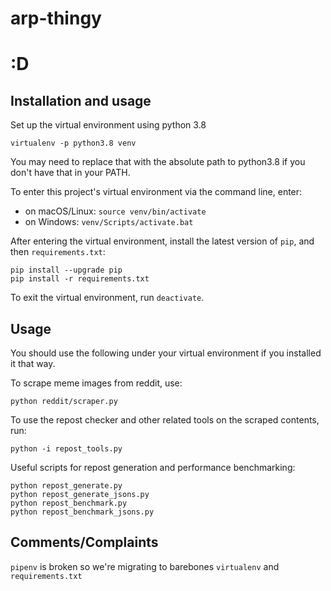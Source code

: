 # arp-thingy
# :D


## Installation and usage
Set up the virtual environment using python 3.8
```
virtualenv -p python3.8 venv
```
You may need to replace that with the absolute path to python3.8 if you don't have that in your PATH.

To enter this project's virtual environment via the command line, enter:
- on macOS/Linux: `source venv/bin/activate`
- on Windows: `venv/Scripts/activate.bat`

After entering the virtual environment, install the latest version of `pip`, and then `requirements.txt`:
```
pip install --upgrade pip
pip install -r requirements.txt
```

To exit the virtual environment, run `deactivate`.

## Usage

You should use the following under your virtual environment if you installed it that way.

To scrape meme images from reddit, use:
```
python reddit/scraper.py
```

To use the repost checker and other related tools on the scraped contents, run:
```
python -i repost_tools.py
```

Useful scripts for repost generation and performance benchmarking:
```
python repost_generate.py
python repost_generate_jsons.py
python repost_benchmark.py
python repost_benchmark_jsons.py
```

## Comments/Complaints
`pipenv` is broken so we're migrating to barebones `virtualenv` and `requirements.txt`
